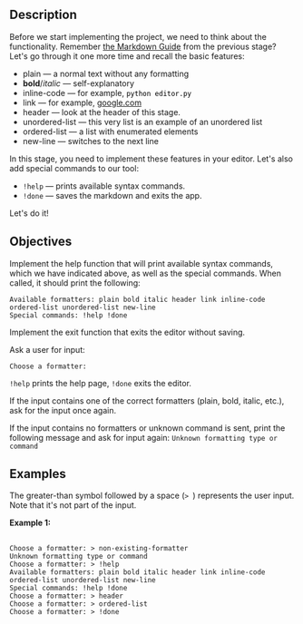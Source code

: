 <h2>Description</h2>

<p>Before we start implementing the project, we need to think about the functionality. Remember <a target="_blank" href="https://www.markdownguide.org/basic-syntax/" rel="noopener noreferrer nofollow">the Markdown Guide</a> from the previous stage? Let's go through it one more time and recall the basic features:</p>

<ul>
	<li>plain — a normal text without any formatting</li>
	<li><strong>bold</strong>/<em>italic — </em>self-explanatory</li>
	<li>inline-code — for example,  <code class="java"><span style="color: #000000;">python editor.py</span></code></li>
	<li>link — for example, <a target="_blank" href="https://google.com" rel="noopener noreferrer nofollow">google.com</a></li>
	<li>header — look at the header of this stage.</li>
	<li>unordered-list — this very list is an example of an unordered list</li>
	<li>ordered-list — a list with enumerated elements</li>
	<li>new-line — switches to the next line</li>
</ul>

<p>In this stage, you need to implement these features in your editor. Let's also add special commands to our tool:</p>

<ul>
	<li><code class="java">!help</code> — prints available syntax commands.</li>
	<li><code class="java">!done</code> — saves the markdown and exits the app.</li>
</ul>

<p>Let's do it!</p>

<h2>Objectives</h2>

<p>Implement the help function that will print available syntax commands, which we have indicated above, as well as the special commands. When called, it should print the following:</p>

<pre><code class="language-no-highlight">Available formatters: plain bold italic header link inline-code ordered-list unordered-list new-line
Special commands: !help !done</code></pre>

<p>Implement the exit function that exits the editor without saving.</p>

<p>Ask a user for input:</p>

<p><code class="java">Choose a formatter:</code></p>

<p><code class="java">!help</code> prints the help page, <code class="java">!done</code><em> </em>exits the editor.</p>

<p>If the input contains one of the correct formatters (plain, bold, italic, etc.), ask for the input once again.</p>

<p>If the input contains no formatters or unknown command is sent, print the following message and ask for input again: <code class="java">Unknown formatting type or command</code></p>

<h2>Examples</h2>

<p>The greater-than symbol followed by a space (<code class="java">&gt; </code>) represents the user input. Note that it's not part of the input.</p>

<p><strong>Example 1:</strong></p>

<pre>	<code class="language-no-highlight">
Choose a formatter: &gt; non-existing-formatter
Unknown formatting type or command
Choose a formatter: &gt; !help
Available formatters: plain bold italic header link inline-code ordered-list unordered-list new-line
Special commands: !help !done
Choose a formatter: &gt; header
Choose a formatter: &gt; ordered-list
Choose a formatter: &gt; !done</code>
</pre>

